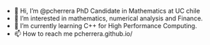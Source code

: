 - 👋 Hi, I’m @pcherrera PhD Candidate in Mathematics at UC chile
- 👀 I’m interested in mathematics, numerical analysis and Finance.
- 🌱 I’m currently learning C++ for High Performance Computing.
- 📫 How to reach me pcherrera.github.io/

<!---
pcherrera/pcherrera is a ✨ special ✨ repository because its `README.md` (this file) appears on your GitHub profile.
You can click the Preview link to take a look at your changes.
--->
